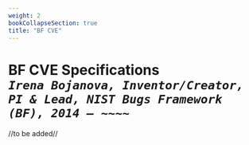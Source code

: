 ```yaml
---
weight: 2
bookCollapseSection: true
title: "BF CVE"
---
```

# BF CVE Specifications  <br/>_`Irena Bojanova, Inventor/Creator, PI & Lead, NIST Bugs Framework (BF), 2014 – ~~~~`_

//to be added//